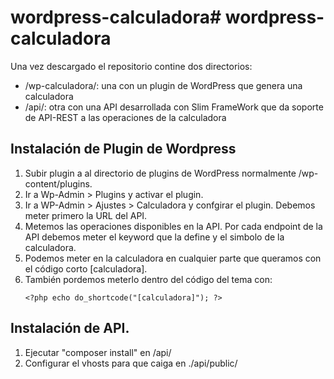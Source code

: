 # wordpress-calculadora# wordpress-calculadora
Una vez descargado el repositorio contine dos directorios:
- /wp-calculadora/: una con un plugin de WordPress que genera una calculadora
- /api/: otra con una API desarrollada con Slim FrameWork que da soporte de API-REST a las operaciones de la calculadora 
## Instalación de Plugin de Wordpress
1. Subir plugin a al directorio de plugins de WordPress normalmente /wp-content/plugins.
2. Ir a Wp-Admin > Plugins y activar el plugin.
3. Ir a WP-Admin > Ajustes > Calculadora y confgirar el plugin. Debemos meter primero la URL del API.
4. Metemos las operaciones disponibles en la API. Por cada endpoint de la API debemos meter el keyword que la define y el simbolo de la calculadora.
5. Podemos meter en la calculadora en cualquier parte que queramos con el código corto [calculadora].
6. También pordemos meterlo dentro del código del tema con:
    ```
    <?php echo do_shortcode("[calculadora]"); ?>
    ```

## Instalación de API.
1. Ejecutar "composer install" en /api/
2. Configurar el vhosts para que caiga en ./api/public/